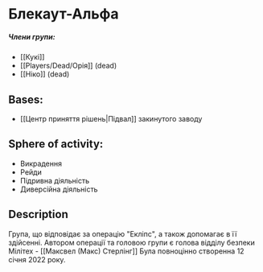 # Блекаут-Альфа
##### Члени групи:
- [[Кукі]]
- [[Players/Dead/Орія]] (dead)
- [[Ніко]] (dead)

## Bases:
- [[Центр приняття рішень|Підвал]] закинутого заводу
## Sphere of activity:
- Викрадення
- Рейди
- Підривна діяльність
- Диверсійна діяльність
## Description
Група, що відповідає за операцію "Екліпс", а також допомагає в її здійсенні. Автором операції та головою групи є голова відділу безпеки Мілітех - [[Максвел (Макс) Стерлінг]]
Була повноцінно створенна 12 січня 2022 року.
